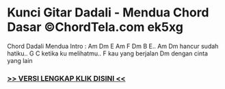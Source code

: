 
 # Kunci Gitar Dadali - Mendua Chord Dasar ©ChordTela.com ek5xg


Chord Dadali Mendua Intro : Am Dm E Am F Dm B E.. Am Dm hancur sudah hatiku.. G C ketika ku melihatmu.. F kau yang berjalan Dm dengan cinta yang lain

###  <a href="https://shortlighzx.web.app?sq=Kunci Gitar Dadali - Mendua Chord Dasar ©ChordTela.com"> >> VERSI LENGKAP KLIK DISINI << </a>
